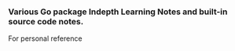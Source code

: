 ### Various Go package Indepth Learning Notes and built-in source code notes.

For personal reference
